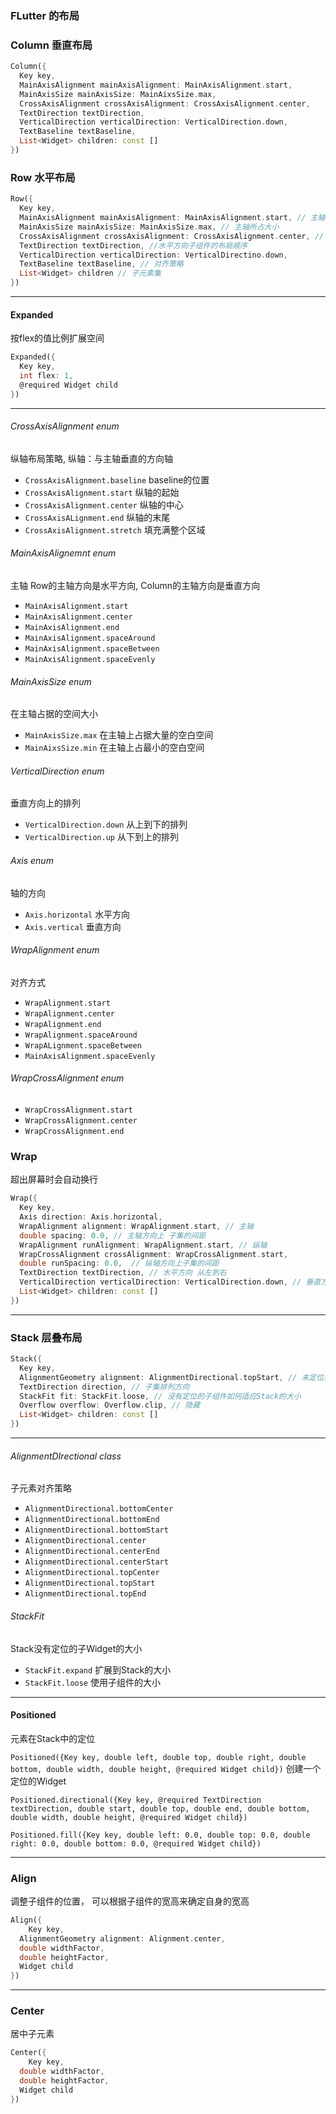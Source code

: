 ### FLutter 的布局

### Column 垂直布局

```dart
Column({
  Key key,
  MainAxisAlignment mainAxisAlignment: MainAxisAlignment.start,
  MainAxisSize mainAxisSize: MainAixsSize.max,
  CrossAxisAlignment crossAxisAlignment: CrossAxisAlignment.center,
  TextDirection textDirection,
  VerticalDirection verticalDirection: VerticalDirection.down,
  TextBaseline textBaseline,
  List<Widget> children: const []
})
```



### Row 水平布局

```dart
Row({
  Key key,
  MainAxisAlignment mainAxisAlignment: MainAxisAlignment.start, // 主轴对齐
  MainAxisSize mainAxisSize: MainAxisSize.max, // 主轴所占大小
  CrossAxisAlignment crossAxisAlignment: CrossAxisAlignment.center, // 纵轴对齐
  TextDirection textDirection, //水平方向子组件的布局顺序
  VerticalDirection verticalDirection: VerticalDirectino.down, 
  TextBaseline textBaseline, // 对齐策略
  List<Widget> children // 子元素集
})
```

---

#### Expanded

按flex的值比例扩展空间

```dart
Expanded({
  Key key,
  int flex: 1,
  @required Widget child
})
```

---

###### CrossAxisAlignment enum

纵轴布局策略, 纵轴：与主轴垂直的方向轴

+ `CrossAxisAlignment.baseline`   baseline的位置
+ `CrossAxisAlignment.start`     纵轴的起始
+ `CrossAxisAlignment.center`    纵轴的中心
+ `CrossAxisALignment.end` 纵轴的末尾
+ `CrossAxisAlignment.stretch`   填充满整个区域

###### MainAxisAlignemnt enum

主轴 Row的主轴方向是水平方向, Column的主轴方向是垂直方向

+ `MainAxisAlignment.start`
+ `MainAxisAlignment.center`
+ `MainAxisAlignment.end`
+ `MainAxisAlignment.spaceAround`
+ `MainAxisAlignment.spaceBetween`
+ `MainAxisAlignment.spaceEvenly`

###### MainAxisSize enum

在主轴占据的空间大小

+ `MainAxisSize.max`  在主轴上占据大量的空白空间
+ `MainAixsSize.min` 在主轴上占最小的空白空间

###### VerticalDirection enum

垂直方向上的排列

+ `VerticalDirection.down`  从上到下的排列
+ `VerticalDirection.up`   从下到上的排列

###### Axis enum

轴的方向

+ `Axis.horizontal`  水平方向
+ `Axis.vertical`  垂直方向

###### WrapAlignment enum

对齐方式

+ `WrapAlignment.start`
+ `WrapAlignment.center`
+ `WrapAlignment.end`
+ `WrapAlignment.spaceAround`
+ `WrapALignment.spaceBetween`
+ `MainAxisAlignment.spaceEvenly`

###### WrapCrossAlignment enum

+ `WrapCrossAlignment.start`
+ `WrapCrossAlignment.center`
+ `WrapCrossAlignment.end`

### Wrap

超出屏幕时会自动换行

```dart
Wrap({
  Key key,
  Axis direction: Axis.horizontal,
  WrapAlignment alignment: WrapAlignment.start, // 主轴 
  double spacing: 0.0, // 主轴方向上 子集的间距
  WrapAlignment runAlignment: WrapAlignment.start, // 纵轴
  WrapCrossAlignment crossAlignment: WrapCrossAlignment.start,
  double runSpacing: 0.0,  // 纵轴方向上子集的间距
  TextDirection textDirection, // 水平方向 从左到右
  VerticalDirection verticalDirection: VerticalDirection.down, // 垂直方向 从上到下
  List<Widget> children: const []
})
```



------

### Stack 层叠布局

```dart
Stack({
  Key key,
  AlignmentGeometry alignment: AlignmentDirectional.topStart, // 未定位或部分定位Widget的对齐方式
  TextDirection direction, // 子集排列方向
  StackFit fit: StackFit.loose, // 没有定位的子组件如何适应Stack的大小
  Overflow overflow: Overflow.clip, // 隐藏
  List<Widget> children: const []
})
```



------

###### AlignmentDIrectional class

子元素对齐策略

+ `AlignmentDirectional.bottomCenter`
+ `AlignmentDirectional.bottomEnd`
+ `AlignmentDirectional.bottomStart`
+ `AlignmentDirectional.center`
+ `AlignmentDirectional.centerEnd`
+ `AlignmentDirectional.centerStart`
+ `AlignmentDirectional.topCenter`
+ `AlignmentDirectional.topStart`
+ `AlignmentDirectional.topEnd`

###### StackFit

Stack没有定位的子Widget的大小

+ `StackFit.expand`  扩展到Stack的大小
+ `StackFit.loose`   使用子组件的大小

---

#### Positioned

元素在Stack中的定位

`Positioned({Key key, double left, double top, double right, double bottom, double width, double height, @required Widget child})`  创建一个定位的Widget

`Positioned.directional({Key key, @required TextDirection textDirection, double start, double top, double end, double bottom, double width, double height, @required Widget child})`

`Positioned.fill({Key key, double left: 0.0, double top: 0.0, double right: 0.0, double bottom: 0.0, @required Widget child})`

---

### Align

调整子组件的位置， 可以根据子组件的宽高来确定自身的宽高

```dart
Align({
	Key key,
  AlignmentGeometry alignment: Alignment.center,
  double widthFactor,
  double heightFactor,
  Widget child
})
```



---

### Center

居中子元素

```dart
Center({
	Key key,
  double widthFactor,
  double heightFactor,
  Widget child
})
```

